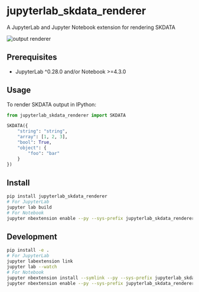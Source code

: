 # jupyterlab_skdata_renderer

A JupyterLab and Jupyter Notebook extension for rendering SKDATA

![output renderer](http://g.recordit.co/QAsC7YULcY.gif)

## Prerequisites

* JupyterLab ^0.28.0 and/or Notebook >=4.3.0

## Usage

To render SKDATA output in IPython:

```python
from jupyterlab_skdata_renderer import SKDATA

SKDATA({
    "string": "string",
    "array": [1, 2, 3],
    "bool": True,
    "object": {
        "foo": "bar"
    }
})
```

## Install

```bash
pip install jupyterlab_skdata_renderer
# For JupyterLab
jupyter lab build
# For Notebook
jupyter nbextension enable --py --sys-prefix jupyterlab_skdata_renderer
```

## Development

```bash
pip install -e .
# For JupyterLab
jupyter labextension link
jupyter lab --watch
# For Notebook
jupyter nbextension install --symlink --py --sys-prefix jupyterlab_skdata_renderer
jupyter nbextension enable --py --sys-prefix jupyterlab_skdata_renderer
```
